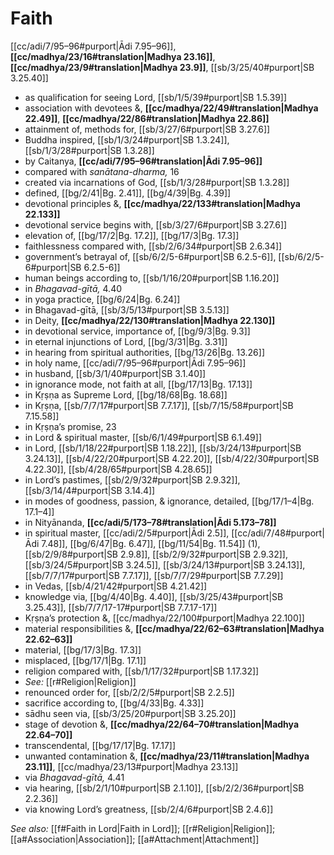 # Faith

[[cc/adi/7/95–96#purport|Ādi 7.95–96]], **[[cc/madhya/23/16#translation|Madhya 23.16]]**, **[[cc/madhya/23/9#translation|Madhya 23.9]]**, [[sb/3/25/40#purport|SB 3.25.40]]

* as qualification for seeing Lord, [[sb/1/5/39#purport|SB 1.5.39]]
* association with devotees &, **[[cc/madhya/22/49#translation|Madhya 22.49]]**, **[[cc/madhya/22/86#translation|Madhya 22.86]]**
* attainment of, methods for, [[sb/3/27/6#purport|SB 3.27.6]]
* Buddha inspired, [[sb/1/3/24#purport|SB 1.3.24]], [[sb/1/3/28#purport|SB 1.3.28]]
* by Caitanya, **[[cc/adi/7/95–96#translation|Ādi 7.95–96]]**
* compared with *sanātana-dharma,* 16 
* created via incarnations of God, [[sb/1/3/28#purport|SB 1.3.28]]
* defined, [[bg/2/41|Bg. 2.41]], [[bg/4/39|Bg. 4.39]]
* devotional principles &, **[[cc/madhya/22/133#translation|Madhya 22.133]]**
* devotional service begins with, [[sb/3/27/6#purport|SB 3.27.6]]
* elevation of, [[bg/17/2|Bg. 17.2]], [[bg/17/3|Bg. 17.3]]
* faithlessness compared with, [[sb/2/6/34#purport|SB 2.6.34]]
* government’s betrayal of, [[sb/6/2/5-6#purport|SB 6.2.5-6]], [[sb/6/2/5-6#purport|SB 6.2.5-6]]
* human beings according to, [[sb/1/16/20#purport|SB 1.16.20]]
* in *Bhagavad-gītā,* 4.40
* in yoga practice, [[bg/6/24|Bg. 6.24]]
* in Bhagavad-gītā, [[sb/3/5/13#purport|SB 3.5.13]]
* in Deity, **[[cc/madhya/22/130#translation|Madhya 22.130]]**
* in devotional service, importance of, [[bg/9/3|Bg. 9.3]]
* in eternal injunctions of Lord, [[bg/3/31|Bg. 3.31]]
* in hearing from spiritual authorities, [[bg/13/26|Bg. 13.26]]
* in holy name, [[cc/adi/7/95–96#purport|Ādi 7.95–96]]
* in husband, [[sb/3/1/40#purport|SB 3.1.40]]
* in ignorance mode, not faith at all, [[bg/17/13|Bg. 17.13]]
* in Kṛṣṇa as Supreme Lord, [[bg/18/68|Bg. 18.68]]
* in Kṛṣṇa, [[sb/7/7/17#purport|SB 7.7.17]], [[sb/7/15/58#purport|SB 7.15.58]]
* in Kṛṣṇa’s promise, 23 
* in Lord & spiritual master, [[sb/6/1/49#purport|SB 6.1.49]]
* in Lord, [[sb/1/18/22#purport|SB 1.18.22]], [[sb/3/24/13#purport|SB 3.24.13]], [[sb/4/22/20#purport|SB 4.22.20]], [[sb/4/22/30#purport|SB 4.22.30]], [[sb/4/28/65#purport|SB 4.28.65]]
* in Lord’s pastimes, [[sb/2/9/32#purport|SB 2.9.32]], [[sb/3/14/4#purport|SB 3.14.4]]
* in modes of goodness, passion, & ignorance, detailed, [[bg/17/1–4|Bg. 17.1–4]]
* in Nityānanda, **[[cc/adi/5/173–78#translation|Ādi 5.173–78]]**
* in spiritual master, [[cc/adi/2/5#purport|Ādi 2.5]], [[cc/adi/7/48#purport|Ādi 7.48]], [[bg/6/47|Bg. 6.47]], [[bg/11/54|Bg. 11.54]] (1), [[sb/2/9/8#purport|SB 2.9.8]], [[sb/2/9/32#purport|SB 2.9.32]], [[sb/3/24/5#purport|SB 3.24.5]], [[sb/3/24/13#purport|SB 3.24.13]], [[sb/7/7/17#purport|SB 7.7.17]], [[sb/7/7/29#purport|SB 7.7.29]]
* in Vedas, [[sb/4/21/42#purport|SB 4.21.42]]
* knowledge via, [[bg/4/40|Bg. 4.40]], [[sb/3/25/43#purport|SB 3.25.43]], [[sb/7/7/17-17#purport|SB 7.7.17-17]]
* Kṛṣṇa’s protection &, [[cc/madhya/22/100#purport|Madhya 22.100]]
* material responsibilities &, **[[cc/madhya/22/62–63#translation|Madhya 22.62–63]]**
* material, [[bg/17/3|Bg. 17.3]]
* misplaced, [[bg/17/1|Bg. 17.1]]
* religion compared with, [[sb/1/17/32#purport|SB 1.17.32]]
* *See:* [[r#Religion|Religion]] 
* renounced order for, [[sb/2/2/5#purport|SB 2.2.5]]
* sacrifice according to, [[bg/4/33|Bg. 4.33]]
* sādhu seen via, [[sb/3/25/20#purport|SB 3.25.20]]
* stage of devotion &, **[[cc/madhya/22/64–70#translation|Madhya 22.64–70]]**
* transcendental, [[bg/17/17|Bg. 17.17]]
* unwanted contamination &, **[[cc/madhya/23/11#translation|Madhya 23.11]]**, [[cc/madhya/23/13#purport|Madhya 23.13]]
* via *Bhagavad-gītā,* 4.41
* via hearing, [[sb/2/1/10#purport|SB 2.1.10]], [[sb/2/2/36#purport|SB 2.2.36]]
* via knowing Lord’s greatness, [[sb/2/4/6#purport|SB 2.4.6]]

*See also:* [[f#Faith in Lord|Faith in Lord]]; [[r#Religion|Religion]]; [[a#Association|Association]]; [[a#Attachment|Attachment]]
